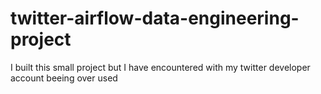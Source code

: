 # twitter-airflow-data-engineering-project
I built this small project but I have encountered with my twitter 
developer account beeing over used 
